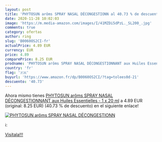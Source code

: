 ```yaml
---
layout: post
title: 'PHYTOSUN arôms SPRAY NASAL DÉCONGESTIONN al 40.73 % de descuento'
date: 2020-11-28 10:02:03
image: 'https://m.media-amazon.com/images/I/41MZDi5dPzL._SL200_.jpg'
comments: true
category: ofertas
author: ring
slug: 'B0060OS2CI-fr'
actualPrice: 4.89 EUR
currency: EUR
price: 4.89
comparePrice: 8.25 EUR
prodname: 'PHYTOSUN arôms SPRAY NASAL DÉCONGESTIONNANT aux Huiles Essentielles - 1 x 20 ml'
country: 'fr'
flag: '🇫🇷'
buyurl: 'https://www.amazon.fr/dp/B0060OS2CI/?tag=tolees0d-21'
descuento: '40.73'
---
```


Ahora mismo tienes [PHYTOSUN arôms SPRAY NASAL DÉCONGESTIONNANT aux Huiles Essentielles - 1 x 20 ml](https://www.amazon.fr/dp/B0060OS2CI/?tag=tolees0d-21) a 4.89 EUR (original: 8.25 EUR) (40.73 %  de descuento) en el siguiente enlace!

[![PHYTOSUN arôms SPRAY NASAL DÉCONGESTIONN](https://m.media-amazon.com/images/I/41MZDi5dPzL._SL200_.jpg)](https://www.amazon.fr/dp/B0060OS2CI/?tag=tolees0d-21)

ℹ️:


[Visítala!!!](https://www.amazon.fr/dp/B0060OS2CI/?tag=tolees0d-21)
